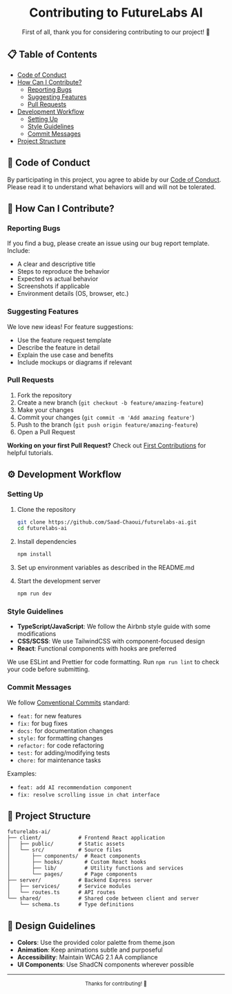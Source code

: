 <div align="center">
  <h1>Contributing to FutureLabs AI</h1>
  <p>First of all, thank you for considering contributing to our project! 🎉</p>
</div>

## 📋 Table of Contents

- [Code of Conduct](#code-of-conduct)
- [How Can I Contribute?](#how-can-i-contribute)
  - [Reporting Bugs](#reporting-bugs)
  - [Suggesting Features](#suggesting-features)
  - [Pull Requests](#pull-requests)
- [Development Workflow](#development-workflow)
  - [Setting Up](#setting-up)
  - [Style Guidelines](#style-guidelines)
  - [Commit Messages](#commit-messages)
- [Project Structure](#project-structure)

## 📜 Code of Conduct

By participating in this project, you agree to abide by our [Code of Conduct](CODE_OF_CONDUCT.md). Please read it to understand what behaviors will and will not be tolerated.

## 🤔 How Can I Contribute?

### Reporting Bugs

If you find a bug, please create an issue using our bug report template. Include:

- A clear and descriptive title
- Steps to reproduce the behavior
- Expected vs actual behavior
- Screenshots if applicable
- Environment details (OS, browser, etc.)

### Suggesting Features

We love new ideas! For feature suggestions:

- Use the feature request template
- Describe the feature in detail
- Explain the use case and benefits
- Include mockups or diagrams if relevant

### Pull Requests

1. Fork the repository
2. Create a new branch (`git checkout -b feature/amazing-feature`)
3. Make your changes
4. Commit your changes (`git commit -m 'Add amazing feature'`)
5. Push to the branch (`git push origin feature/amazing-feature`)
6. Open a Pull Request

**Working on your first Pull Request?** Check out [First Contributions](https://github.com/firstcontributions/first-contributions) for helpful tutorials.

## ⚙️ Development Workflow

### Setting Up

1. Clone the repository
   ```bash
   git clone https://github.com/Saad-Chaoui/futurelabs-ai.git
   cd futurelabs-ai
   ```

2. Install dependencies
   ```bash
   npm install
   ```

3. Set up environment variables as described in the README.md

4. Start the development server
   ```bash
   npm run dev
   ```

### Style Guidelines

- **TypeScript/JavaScript**: We follow the Airbnb style guide with some modifications
- **CSS/SCSS**: We use TailwindCSS with component-focused design
- **React**: Functional components with hooks are preferred

We use ESLint and Prettier for code formatting. Run `npm run lint` to check your code before submitting.

### Commit Messages

We follow [Conventional Commits](https://www.conventionalcommits.org/) standard:

- `feat:` for new features
- `fix:` for bug fixes
- `docs:` for documentation changes
- `style:` for formatting changes
- `refactor:` for code refactoring
- `test:` for adding/modifying tests
- `chore:` for maintenance tasks

Examples:
- `feat: add AI recommendation component`
- `fix: resolve scrolling issue in chat interface`

## 📂 Project Structure

```
futurelabs-ai/
├── client/            # Frontend React application
│   ├── public/        # Static assets
│   └── src/           # Source files
│       ├── components/  # React components
│       ├── hooks/       # Custom React hooks
│       ├── lib/         # Utility functions and services
│       └── pages/       # Page components
├── server/            # Backend Express server
│   ├── services/      # Service modules
│   └── routes.ts      # API routes
└── shared/            # Shared code between client and server
    └── schema.ts      # Type definitions
```

## 🎨 Design Guidelines

- **Colors**: Use the provided color palette from theme.json
- **Animation**: Keep animations subtle and purposeful
- **Accessibility**: Maintain WCAG 2.1 AA compliance
- **UI Components**: Use ShadCN components wherever possible

---

<div align="center">
  <sub>Thanks for contributing! 💙</sub>
</div>